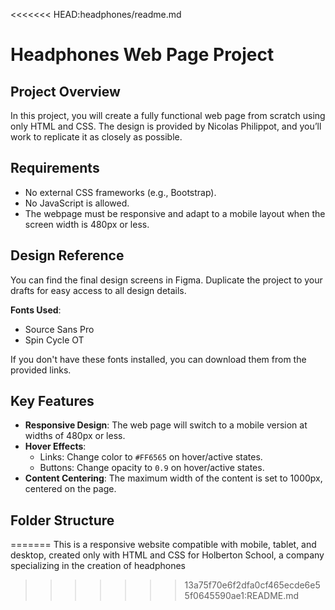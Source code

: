<<<<<<< HEAD:headphones/readme.md
# Headphones Web Page Project

## Project Overview

In this project, you will create a fully functional web page from scratch using only HTML and CSS. The design is provided by Nicolas Philippot, and you’ll work to replicate it as closely as possible.

## Requirements

- No external CSS frameworks (e.g., Bootstrap).
- No JavaScript is allowed.
- The webpage must be responsive and adapt to a mobile layout when the screen width is 480px or less.

## Design Reference

You can find the final design screens in Figma. Duplicate the project to your drafts for easy access to all design details.

**Fonts Used**:
- Source Sans Pro
- Spin Cycle OT

If you don't have these fonts installed, you can download them from the provided links.

## Key Features

- **Responsive Design**: The web page will switch to a mobile version at widths of 480px or less.
- **Hover Effects**:
  - Links: Change color to `#FF6565` on hover/active states.
  - Buttons: Change opacity to `0.9` on hover/active states.
- **Content Centering**: The maximum width of the content is set to 1000px, centered on the page.

## Folder Structure
=======
This is a responsive website compatible with mobile, tablet, and desktop, created only with HTML and CSS for Holberton School, a company specializing in the creation of headphones
>>>>>>> 13a75f70e6f2dfa0cf465ecde6e55f0645590ae1:README.md
